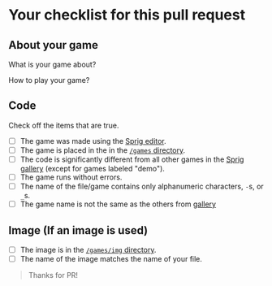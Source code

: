 # Your checklist for this pull request

## About your game

What is your game about? 
<!-- Example: Pushing boxes to the goal. (from [Sokoban Plus](https://sprig.hackclub.com/gallery/sokoban_plus)) -->

How to play your game?
<!-- Example  : Press WASD to move, J to restart and K to toggle trails, Get A boxes (cyan) to A goals (green), Get B boxes (magenta) to B goals (red), Get normal boxes (gray) to either goal. (from [Sokoban plus](https://sprig.hackclub.com/gallery/sokoban_plus)) -->

## Code
Check off the items that are true. <!-- Put a `x` in the  `[ ]`. Example: `[x] The game was made...` -->
- [ ] The game was made using the [Sprig editor](https://sprig.hackclub.com/editor).
- [ ] The game is placed in the in the [`/games` directory](https://github.com/hackclub/sprig/tree/main/games).
- [ ] The code is significantly different from all other games in the [Sprig gallery](https://sprig.hackclub.com/gallery) (except for games labeled "demo").
- [ ] The game runs without errors. 
- [ ] The name of the file/game contains only alphanumeric characters, `-`s, or `_`s.
- [ ] The game name is not the same as the others from [gallery](https://sprig.hackclub.com/gallery)

## Image (If an image is used)

- [ ] The image is in the [`/games/img` directory](https://github.com/hackclub/sprig/tree/main/games/img).
- [ ] The name of the image matches the name of your file. <!-- Example: `sokoban_plus.js` -> `sokoban_plus.png`. -->

> Thanks for PR!
